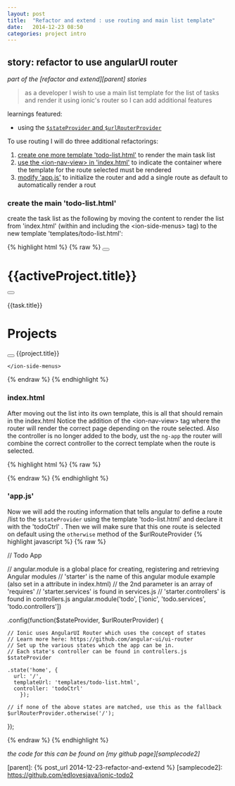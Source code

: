 ```yaml
---
layout: post
title:  "Refactor and extend : use routing and main list template"
date:   2014-12-23 08:50
categories: project intro
---
```


## story: refactor to use angularUI router

*part of the [refactor and extend][parent] stories*

 > as a developer I wish to use a main list template for the list of tasks and render it using ionic's router so I can add additional features 

learnings featured:

 * using the [`$stateProvider` and `$urlRouterProvider`](http://learn.ionicframework.com/formulas/navigation-and-routing-part-1/) 

To use routing I will do three additional refactorings:

 1. [create one more template 'todo-list.html'](#create_todo_list) to render the main task list
 1. [use the &lt;ion-nav-view&gt; in 'index.html'](#update_index) to indicate the container where the template for the route selected must be rendered
 1. [modify 'app.js'](#update_app) to initialize the router and add a single route as default to automatically render a rout

### <a name="create_todo_list"></a>create the main 'todo-list.html'

create the task list as the following by moving the content to render the list from 'index.html' (within and including the &lt;ion-side-menus&gt; tag) to the new template 'templates/todo-list.html':


{% highlight html %}
{% raw %}
    <ion-side-menus>
      <ion-side-menu-content>
        <ion-header-bar class="bar-dark">
          <button class="button button-icon" ng-click="toggleProjects()">
            <i class="icon ion-navicon"></i>
          </button>
          <h1 class="title" ng-click="showActions()">{{activeProject.title}}</h1>
      <!-- New Task button-->
          <button class="button button-icon" ng-click="newTask()">
            <i class="icon ion-compose"></i>
          </button>          
        </ion-header-bar>      
        <ion-content>
          <ion-list>
            <ion-item class="item item-icon-right" ng-repeat="task in activeProject.tasks">
              <ion-checkbox class="item-text-wrap" style="border:none;" ng-model="task.isDone"  ng-model="task.isDone" ng-click="doneClicked($index, task)" ng-true-value="'YES'" ng-false-value="'NO'"><span>{{task.title}}</span></ion-checkbox>
              <i class="icon ion-edit" ng-click="editTask($index, task)"></i>
            </ion-item>
          </ion-list>
        </ion-content>
      </ion-side-menu-content>
      <ion-side-menu side="left">
        <ion-header-bar class="bar-dark">
          <h1 class="title">Projects</h1>
          <button class="button button-icon ion-plus" ng-click="newProject()">
          </button>
        </ion-header-bar>
        <ion-content scroll="false">
          <ion-list>
            <ion-item class="item item-icon-right" ng-repeat="project in projects" ng-class="{active: activeProject == project}">
              <i class="icon ion-edit" ng-click="editProject($index, project)"></i>
              <span ng-click="selectProject(project, $index)">{{project.title}}</span>
            </ion-item>
          </ion-list>
        </ion-content>
      </ion-side-menu>

    </ion-side-menus>


{% endraw %}
{% endhighlight %}

### <a name="update_index"></a>index.html

After moving out the list into its own template, this is all that should remain in the index.html Notice the addition of the &lt;ion-nav-view&gt; tag where the router will render the correct page depending on the route selected. Also the controller is no longer added to the body, ust the `ng-app` the router will combine the correct controller to the correct template when the route is selected. 


{% highlight html %}
{% raw %}

<!DOCTYPE html>
<html>
  <head>
    <meta charset="utf-8">
    <meta name="viewport" content="initial-scale=1, maximum-scale=1, user-scalable=no, width=device-width">
    <title>Todo</title>
    <link href="lib/ionic/css/ionic.css" rel="stylesheet">
    <link href="css/style.css" rel="stylesheet">
    <!-- IF using Sass (run gulp sass first), then uncomment below and remove the CSS includes above
    <link href="css/ionic.app.css" rel="stylesheet">
    -->
    <!-- ionic/angularjs js -->
    <script src="lib/ionic/js/ionic.bundle.js"></script>
   <script src="js/app.js"></script>
   <script src="js/services.js"></script>
   <script src="js/controllers.js"></script>
    <!-- cordova script (this will be a 404 during development) -->
    <script src="cordova.js"></script>
  </head>
  <body ng-app="todo"> 
        <ion-nav-view></ion-nav-view>
  </body>
</html>


{% endraw %}
{% endhighlight %}

### <a name="update_app"></a>'app.js'

Now we will add the routing information that tells angular to define a route /list to the `$stateProvider` using the template 'todo-list.html' and declare it with the 'todoCtrl' . Then we will make sure that this one route is selected on default using the `otherwise` method of the $urlRouteProvider
{% highlight javascript %}
{% raw %}

// Todo App

// angular.module is a global place for creating, registering and retrieving Angular modules
// 'starter' is the name of this angular module example (also set in a <body> attribute in index.html)
// the 2nd parameter is an array of 'requires'
// 'starter.services' is found in services.js
// 'starter.controllers' is found in controllers.js
angular.module('todo', ['ionic', 'todo.services', 'todo.controllers'])

  .config(function($stateProvider, $urlRouterProvider) {
  
    // Ionic uses AngularUI Router which uses the concept of states
    // Learn more here: https://github.com/angular-ui/ui-router
    // Set up the various states which the app can be in.
    // Each state's controller can be found in controllers.js
    $stateProvider
  
    .state('home', {
      url: '/',
      templateUrl: 'templates/todo-list.html',
      controller: 'todoCtrl'
        });
  
    // if none of the above states are matched, use this as the fallback
    $urlRouterProvider.otherwise('/');
  
  });


{% endraw %}
{% endhighlight %}


*the code for this can be found on [my github page][samplecode2]*

[parent]: {% post_url 2014-12-23-refactor-and-extend %}
[samplecode2]: https://github.com/edlovesjava/ionic-todo2

